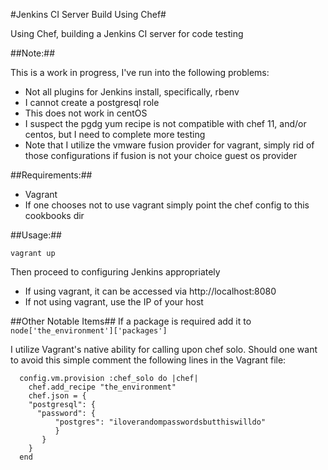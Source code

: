 #Jenkins CI Server Build Using Chef#

Using Chef, building a Jenkins CI server for code testing

##Note:##

This is a work in progress, I've run into the following problems:

 - Not all plugins for Jenkins install, specifically, rbenv
 - I cannot create a postgresql role
 - This does not work in centOS
  - I suspect the pgdg yum recipe is not compatible with chef 11, and/or centos, but I need to complete more testing
- Note that I utilize the vmware fusion provider for vagrant, simply rid of those configurations if fusion is not your choice guest os provider

##Requirements:##
 - Vagrant
  - If one chooses not to use vagrant simply point the chef config to this cookbooks dir

##Usage:##

    vagrant up

Then proceed to configuring Jenkins appropriately
 - If using vagrant, it can be accessed via http://localhost:8080
 - If not using vagrant, use the IP of your host

##Other Notable Items##
If a package is required add it to `node['the_environment']['packages']`

I utilize Vagrant's native ability for calling upon chef solo.  Should one want to avoid this simple comment the following lines in the Vagrant file:

      config.vm.provision :chef_solo do |chef|
        chef.add_recipe "the_environment"
        chef.json = {
        "postgresql": {
          "password": {
              "postgres": "iloverandompasswordsbutthiswilldo"
              }
           }
        }
      end
